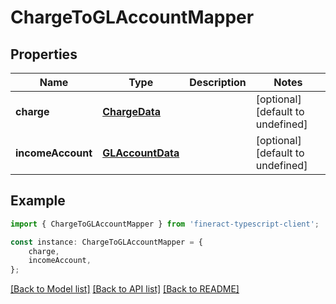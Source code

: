 # ChargeToGLAccountMapper


## Properties

Name | Type | Description | Notes
------------ | ------------- | ------------- | -------------
**charge** | [**ChargeData**](ChargeData.md) |  | [optional] [default to undefined]
**incomeAccount** | [**GLAccountData**](GLAccountData.md) |  | [optional] [default to undefined]

## Example

```typescript
import { ChargeToGLAccountMapper } from 'fineract-typescript-client';

const instance: ChargeToGLAccountMapper = {
    charge,
    incomeAccount,
};
```

[[Back to Model list]](../README.md#documentation-for-models) [[Back to API list]](../README.md#documentation-for-api-endpoints) [[Back to README]](../README.md)
